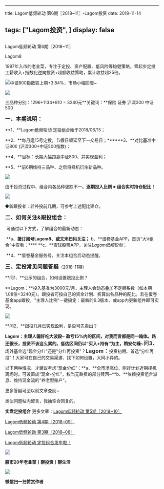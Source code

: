 
---
title:   Lagom低频轮动 第6期〖2018~11〗-Lagom投资
date: 2018-11-14

tags: ["Lagom投资", ]
display: false
---


## 



Lagom低频轮动 第6期〖2018~11〗




Lagom8




1997年入市的老韭菜，专注于定投、资产配置、低风险等稳健策略。零起步定投工薪收入+指数化逆向投资+超额收益策略，累计收益超25倍。


<img class="" data-copyright="0" data-ratio="0.05776173285198556" data-s="300,640" src="https://mmbiz.qpic.cn/mmbiz_png/ZB4WjgjLjJW3KtDibicU3BB1HNQ9lDS2M5oGRnchkNPRzYsc0Ua6CIu7rZH3vAficcBEPYHU9ZTPqkic1sicT8CaxQQ/640?wx_fmt=png" data-type="png" data-w="554" style="text-align: center;white-space: normal;">中证800指数较上期+3.84%，市场小幅回暖~

<img class="" data-copyright="0" data-ratio="0.34796238244514105" data-s="300,640" src="https://mmbiz.qpic.cn/mmbiz_png/ZB4WjgjLjJWS1VdZ0iaYsVou2iaWaFrcarHhZkBQPkHxZdINbhes1xWLEGc6bb5fZs3S1zwLc36BycdwFHPtBic1g/640?wx_fmt=png" data-type="png" data-w="638" style="">

三品种分别：1296+1134+810 = 3240元**关键词：**保险 证券 沪深300 中证500



**<strong style="max-width: 100%;font-size: 17px;letter-spacing: 0.544px;box-sizing: border-box !important;word-wrap: break-word !important;">一、本期说明：**</strong>

**1、**Lagom低频轮动&nbsp;定投组合始于2018/06/15；

**2、**每月逢15号定投，节假日顺延至下一交易日；******3、**对比基准中证800 (沪深300+中证500指数)；

**4、**目标：长期大幅跑赢中证800、并实现盈利；

**5、**前6期维持三品种、之后将择机衍生新品种。

<img class="" data-copyright="0" data-ratio="0.59375" data-s="300,640" src="https://mmbiz.qpic.cn/mmbiz_png/ZB4WjgjLjJWS1VdZ0iaYsVou2iaWaFrcartKvuPegf96yCLEtD5PsGmuAYRuZic4ic8LoLgCRYYXDP71zjMem7U70w/640?wx_fmt=png" data-type="png" data-w="640" style="">

由于投资过程中、组合内各品种涨跌不一。**逐期投入比例 ≠ 组合实时持仓配比！**

<img class="" data-copyright="0" data-ratio="0.41244239631336405" data-s="300,640" src="https://mmbiz.qpic.cn/mmbiz_png/ZB4WjgjLjJWS1VdZ0iaYsVou2iaWaFrcarqUBicDgkp1zz6jw1ANIHxfzXEHuiaNjHcxcUpHyqjSpy1fA3pcibJsLtQ/640?wx_fmt=png" data-type="png" data-w="434" style="">

●新跟投者：若补投前几期，可参考上述配比建仓。

**<strong style="max-width: 100%;font-size: 17px;letter-spacing: 0.544px;box-sizing: border-box !important;word-wrap: break-word !important;">二、如何关注&amp;跟投组合：**</strong>

&nbsp;可通过以下方式，了解组合的最新动态：

&nbsp;**a、**搜订阅号Lagom8、或文末扫码关注；**&nbsp;b、**蛋卷基金APP，首页“大V组合”中查看；****&nbsp;**c、**雪球股票APP，关注$Lagom低频轮动$；

&nbsp;**d、**蛋卷基金服务号，关注本组合后动态提醒。



**<strong style="font-size: 18px;letter-spacing: 0.544px;background-color: rgb(255, 255, 255);max-width: 100%;box-sizing: border-box !important;word-wrap: break-word !important;"><strong style="max-width: 100%;font-size: 17px;letter-spacing: 0.544px;box-sizing: border-box !important;word-wrap: break-word !important;">三、定投常见问题答疑**</strong></strong>（2018-11期）

**问1、**公示的组合，如何设置跟投比例？

**Lagom：**投入基准为3000元/月，主理人会动态叠加不定额系数（如本期1.08倍=3240元）。跟投者可按自己的资金计划、折算出各品种的配比。若在蛋卷基金app跟投，"主理人比例"一键搞定：最新的6.3版本、或app内更新组件即可实现。

<img class="" data-copyright="0" data-ratio="1.489108910891089" data-s="300,640" src="https://mmbiz.qpic.cn/mmbiz_png/ZB4WjgjLjJUHPhiaRo7wvUMYaiaqmrNavPpVWlkK5Dnmll6g7W0LPJAx6IsE3d7BBcqTIRBWxtGMCHZ2fDLb4eKQ/640?wx_fmt=png" data-type="png" data-w="505" style="">



**问2、**跟投几月已实现盈利，是否可先卖出？

**Lagom：**主理人偏好吃大波段~ 盈亏15%内的区间，对我而言都是同一箱体。路还很长，投资不该这么累的。低估区间仍以“买入+持有“为主，稍安勿躁~******<strong style="color: rgb(51, 51, 51);font-family: -apple-system-font, BlinkMacSystemFont, &quot;Helvetica Neue&quot;, &quot;PingFang SC&quot;, &quot;Hiragino Sans GB&quot;, &quot;Microsoft YaHei UI&quot;, &quot;Microsoft YaHei&quot;, Arial, sans-serif;font-size: 17px;letter-spacing: 0.544px;text-align: justify;white-space: normal;max-width: 100%;box-sizing: border-box !important;word-wrap: break-word !important;">问3、**</strong>场外基金选"现金分红"还是"分红再投资"？**<strong style="color: rgb(51, 51, 51);font-family: -apple-system-font, BlinkMacSystemFont, &quot;Helvetica Neue&quot;, &quot;PingFang SC&quot;, &quot;Hiragino Sans GB&quot;, &quot;Microsoft YaHei UI&quot;, &quot;Microsoft YaHei&quot;, Arial, sans-serif;font-size: 17px;letter-spacing: 0.544px;text-align: justify;white-space: normal;max-width: 100%;box-sizing: border-box !important;word-wrap: break-word !important;">Lagom：**</strong>投资初期、首选“分红再投”！大家可在自己的交易渠道、找下如何设置，大同小异的。



以下两种情况，才建议考虑“现金分红”：**a、**全市场高位、刚好计划近期择机离场时。可设置成“现金-分红”，权当无路费的部分赎回~**b、**依赖投资组合派息、维持现金流的"养老型账户"。



更多答疑可至以前文章查阅~&nbsp;

类似问题帖内留言，我抽空会回复的。





**实盘定投组合**&nbsp;更多文章：[Lagom低频轮动 第5期〖2018~10〗](http://mp.weixin.qq.com/s?__biz=MzI3MDQ2NjY2Mw==&amp;mid=2247483881&amp;idx=1&amp;sn=404a765bc4e0a600873043572dc46aa6&amp;chksm=ead1eae1dda663f7a19447fd9c6ebe0e4dc269d44ab2bd1455c32cc73e4b873bc6d844b367ea&amp;scene=21#wechat_redirect)

[Lagom低频轮动 第4期〖2018~09〗](http://mp.weixin.qq.com/s?__biz=MzI3MDQ2NjY2Mw==&amp;mid=2247483854&amp;idx=1&amp;sn=bed3b569c0892b073cfe791f2cc2be86&amp;chksm=ead1eac6dda663d0cadd4c1d330a069e06ca75a87a469c6f7720dd49e292bf0007e8ddf26033&amp;scene=21#wechat_redirect)

[Lagom低频轮动 第3期〖2018~08〗](http://mp.weixin.qq.com/s?__biz=MzI3MDQ2NjY2Mw==&amp;mid=2247483804&amp;idx=1&amp;sn=0be3d7dee7550963b1a8124d0877bc23&amp;chksm=ead1ea94dda66382c7b35997e48874f358f78bf61fa2d3f21588df9cd303f37ed09b11fef90b&amp;scene=21#wechat_redirect)

[Lagom低频轮动 定投组合发车啦！](http://mp.weixin.qq.com/s?__biz=MzI3MDQ2NjY2Mw==&amp;mid=2247483768&amp;idx=1&amp;sn=f881618316d4350d97b9493d2ce20f56&amp;chksm=ead1ea70dda663664d7a9c55da1379a6741f0417c680154227dd88a06a0536c525d9f076e838&amp;scene=21#wechat_redirect)

<img class="" data-copyright="0" data-ratio="0.05776173285198556" data-s="300,640" src="https://mmbiz.qpic.cn/mmbiz_png/ZB4WjgjLjJW3KtDibicU3BB1HNQ9lDS2M5oGRnchkNPRzYsc0Ua6CIu7rZH3vAficcBEPYHU9ZTPqkic1sicT8CaxQQ/640?wx_fmt=png" data-type="png" data-w="554" style="">



**股市20年老韭菜丨聊投资丨聊生活**

<img class="" data-copyright="0" data-ratio="0.390625" data-s="300,640" src="https://mmbiz.qpic.cn/mmbiz_png/ZB4WjgjLjJW3KtDibicU3BB1HNQ9lDS2M5AHEoeiaz0dQ4NfIRjBMuXvyJn8dXWm7ftklb0xqheiaMia0zbkyMJiaKzA/640?wx_fmt=png" data-type="png" data-w="640" style="">


**微信扫一扫赞赏作者**















